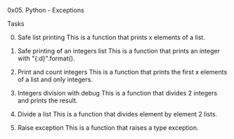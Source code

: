 0x05. Python - Exceptions

Tasks

0. Safe list printing
This is a function that prints x elements of a list.

1. Safe printing of an integers list
This is a function that prints an integer with "{:d}".format().

2. Print and count integers
This is a function that prints the first x elements of a list and only integers.

3. Integers division with debug
This is a function that divides 2 integers and prints the result.

4. Divide a list
This is a function that divides element by element 2 lists.

5. Raise exception
This is a function that raises a type exception.
